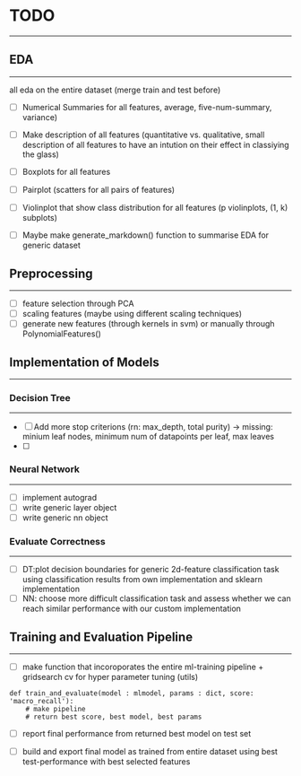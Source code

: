 # TODO 
---

## EDA
---
all eda on the entire dataset (merge train and test before)

- [ ] Numerical Summaries for all features, average, five-num-summary, variance)
- [ ] Make description of all features (quantitative vs. qualitative, small description of
      all features to have an intution on their effect in classiying the glass)
- [ ] Boxplots for all features 
- [ ] Pairplot (scatters for all pairs of features)
- [ ] Violinplot that show class distribution for all features (p violinplots, (1, k) subplots)

- [ ] Maybe make generate_markdown() function to summarise EDA for generic dataset 


## Preprocessing 
---
- [ ] feature selection through PCA 
- [ ] scaling features (maybe using different scaling techniques)
- [ ] generate new features (through kernels in svm) or manually through PolynomialFeatures()

## Implementation of Models
---

### Decision Tree
---
- [ ] Add more stop criterions (rn: max_depth, total purity)
      -> missing: minium leaf nodes, minimum num of datapoints per leaf, max leaves
- [ ] 

### Neural Network
---
- [ ] implement autograd
- [ ] write generic layer object
- [ ] write generic nn object

### Evaluate Correctness
---
- [ ] DT:plot decision boundaries for generic 2d-feature classification task using classification 
      results from own implementation and sklearn implementation
- [ ] NN: choose more difficult classification task and assess whether we can reach similar performance
      with our custom implementation 
 
## Training and Evaluation Pipeline
--- 
- [ ] make function that incoroporates the entire ml-training pipeline + gridsearch cv for hyper
      parameter tuning (utils)

```
def train_and_evaluate(model : mlmodel, params : dict, score: 'macro_recall'):
    # make pipeline
    # return best score, best model, best params
```

- [ ] report final performance from returned best model on test set
- [ ] build and export final model as trained from entire dataset using best test-performance with best
      selected features




